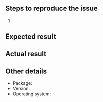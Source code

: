 ## Steps to reproduce the issue

1.

## Expected result

## Actual result

## Other details

* Package:
* Version:
* Operating system:
